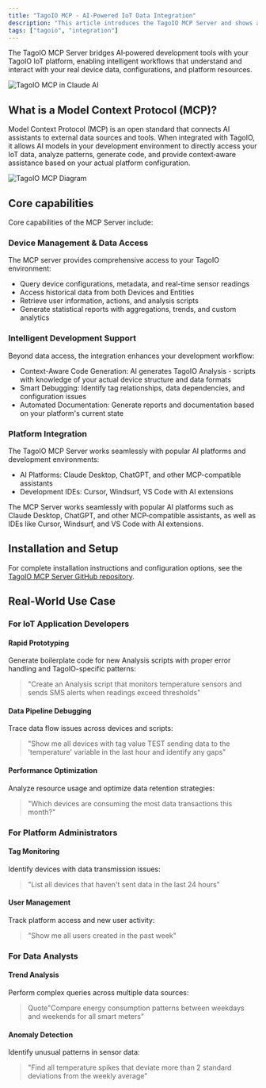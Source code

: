 ```yaml
---
title: "TagoIO MCP - AI-Powered IoT Data Integration"
description: "This article introduces the TagoIO MCP Server and shows an example AI-powered workflow for detecting temperature spikes in greenhouse sensor data, including the resulting summary statistics from the analysis."
tags: ["tagoio", "integration"]
---
```

The TagoIO MCP Server bridges AI‑powered development tools with your TagoIO IoT platform, enabling intelligent workflows that understand and interact with your real device data, configurations, and platform resources.

![TagoIO MCP in Claude AI](/docs_imagem/claude_chat_mcp.png)

## What is a Model Context Protocol (MCP)?
Model Context Protocol (MCP) is an open standard that connects AI assistants to external data sources and tools. When integrated with TagoIO, it allows AI models in your development environment to directly access your IoT data, analyze patterns, generate code, and provide context‑aware assistance based on your actual platform configuration.

![TagoIO MCP Diagram](/docs_imagem/claude_chat_mcp.png)

## Core capabilities

Core capabilities of the MCP Server include:

### Device Management & Data Access

The MCP server provides comprehensive access to your TagoIO environment:

- Query device configurations, metadata, and real-time sensor readings
- Access historical data from both Devices and Entities
- Retrieve user information, actions, and analysis scripts
- Generate statistical reports with aggregations, trends, and custom analytics


### Intelligent Development Support

Beyond data access, the integration enhances your development workflow:

- Context-Aware Code Generation: AI generates TagoIO Analysis - scripts with knowledge of your actual device structure and data formats
- Smart Debugging: Identify tag relationships, data dependencies, and configuration issues
- Automated Documentation: Generate reports and documentation based on your platform's current state

### Platform Integration

The TagoIO MCP Server works seamlessly with popular AI platforms and development environments:
- AI Platforms: Claude Desktop, ChatGPT, and other MCP-compatible assistants
- Development IDEs: Cursor, Windsurf, VS Code with AI extensions


The MCP Server works seamlessly with popular AI platforms such as Claude Desktop, ChatGPT, and other MCP‑compatible assistants, as well as IDEs like Cursor, Windsurf, and VS Code with AI extensions.

## Installation and Setup

For complete installation instructions and configuration options, see the [TagoIO MCP Server GitHub repository](https://github.com/tago-io/mcp-server).


## Real-World Use Case
### For IoT Application Developers

#### Rapid Prototyping
Generate boilerplate code for new Analysis scripts with proper error handling and TagoIO-specific patterns:
> "Create an Analysis script that monitors temperature sensors and sends SMS alerts when readings exceed thresholds"

#### Data Pipeline Debugging
Trace data flow issues across devices and scripts:
> "Show me all devices with tag value TEST sending data to the 'temperature' variable in the last hour and identify any gaps"

#### Performance Optimization
Analyze resource usage and optimize data retention strategies:
> "Which devices are consuming the most data transactions this month?"

### For Platform Administrators

#### Tag Monitoring
Identify devices with data transmission issues:
> "List all devices that haven't sent data in the last 24 hours"

#### User Management
Track platform access and new user activity:
> "Show me all users created in the past week"

### For Data Analysts

#### Trend Analysis
Perform complex queries across multiple data sources:
> Quote"Compare energy consumption patterns between weekdays and weekends for all smart meters"

#### Anomaly Detection
Identify unusual patterns in sensor data:
> "Find all temperature spikes that deviate more than 2 standard deviations from the weekly average"